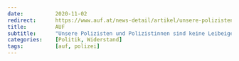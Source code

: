 ```yaml
---
date:          2020-11-02
redirect:      https://www.auf.at/news-detail/artikel/unsere-polizisten-und-polizistinnen-sind-keine-leibeigenen-der-schwarz-gruenen-bundesregierung/
title:         AUF
subtitle:      "Unsere Polizisten und Polizistinnen sind keine Leibeigenen der schwarz-grünen Bundesregierung"
categories:    [Politik, Widerstand]
tags:          [auf, polizei]
---
```

